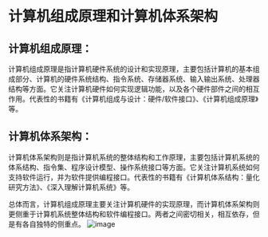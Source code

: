 # 计算机组成原理和计算机体系架构
## 计算机组成原理：

计算机组成原理是指计算机硬件系统的设计和实现原理，主要包括计算机的基本组成部分、计算机的硬件系统结构、指令系统、存储器系统、输入输出系统、处理器结构等方面。它关注计算机硬件如何实现逻辑功能，以及各个硬件部件之间的相互作用。代表性的书籍有《计算机组成与设计：硬件/软件接口》、《计算机组成原理》等。

## 计算机体系架构：
计算机体系架构则是指计算机系统的整体结构和工作原理，主要包括计算机系统的体系结构、指令集、程序设计模型、操作系统接口等方面。它关注计算机系统如何支持软件运行，并为软件提供编程接口。代表性的书籍有《计算机体系结构：量化研究方法》、《深入理解计算机系统》等。

总体而言，计算机组成原理主要关注计算机硬件的实现原理，而计算机体系架构则更侧重于计算机系统整体结构和软件编程接口。两者之间密切相关，相互依存，但是有各自独特的侧重点。
![image](https://user-images.githubusercontent.com/107925483/229364722-4b9cb030-a3ba-4489-b8a5-0a26a5962448.png)
